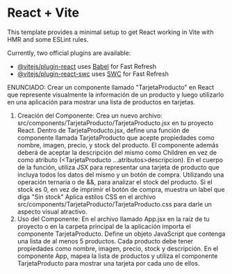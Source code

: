 # React + Vite

This template provides a minimal setup to get React working in Vite with HMR and some ESLint rules.

Currently, two official plugins are available:

- [@vitejs/plugin-react](https://github.com/vitejs/vite-plugin-react/blob/main/packages/plugin-react/README.md) uses [Babel](https://babeljs.io/) for Fast Refresh
- [@vitejs/plugin-react-swc](https://github.com/vitejs/vite-plugin-react-swc) uses [SWC](https://swc.rs/) for Fast Refresh



ENUNCIADO:
Crear un componente llamado "TarjetaProducto" en React que represente visualmente la información de un producto y luego utilizarlo en una aplicación para mostrar una lista de productos en tarjetas.


1. Creación del Componente:
Crea un nuevo archivo: src/components/TarjetaProducto/TarjetaProducto.jsx en tu proyecto React.
Dentro de TarjetaProducto.jsx, define una función de componente llamada TarjetaProducto que acepte propiedades como nombre, imagen, precio, y stock del producto.
El componente además deberá de aceptar la descripción del mismo como Children en vez de como atributo (<TarjetaProducto ...atributos>descripcion</TarjetaProducto>).
En el cuerpo de la función, utiliza JSX para representar una tarjeta de producto que incluya todos los datos del mismo y un botón de compra. 
Utilizando una operación ternaria o de &&, para analizar el stock del producto. Si el stock es 0, en vez de imprimir el botón de compra, muestra un label que diga "Sin stock"
Aplica estilos CSS en el archivo src/components/TarjetaProducto/TarjetaProducto.css para darle un aspecto visual atractivo.
2. Uso del Componente:
En el archivo llamado App.jsx en la raíz de tu proyecto o en la carpeta principal de la aplicación importa el componente TarjetaProducto.
Define un objeto JavaScript que contenga una lista de al menos 5 productos. Cada producto debe tener propiedades como nombre, imagen, precio, stock y descripción. 
En el componente App, mapea la lista de productos y utiliza el componente TarjetaProducto para mostrar una tarjeta por cada uno de ellos.